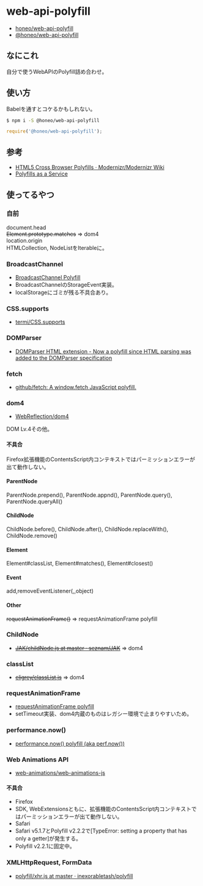 # web-api-polyfill
* [honeo/web-api-polyfill](https://github.com/honeo/web-api-polyfill)
* [@honeo/web-api-polyfill](https://www.npmjs.com/package/@honeo/web-api-polyfill)

## なにこれ
自分で使うWebAPIのPolyfill詰め合わせ。  

## 使い方
Babelを通すとコケるかもしれない。
```sh
$ npm i -S @honeo/web-api-polyfill
```
```js
require('@honeo/web-api-polyfill');
```

## 参考
* [HTML5 Cross Browser Polyfills · Modernizr/Modernizr Wiki](https://github.com/Modernizr/Modernizr/wiki/HTML5-Cross-Browser-Polyfills)
* [Polyfills as a Service](http://polyfills.io/)

## 使ってるやつ

### 自前
document.head  
~~Element.prototype.matches~~ => dom4  
location.origin  
HTMLCollection, NodeListをIterableに。

### BroadcastChannel
* [BroadcastChannel Polyfill](https://gist.github.com/inexorabletash/52f437d1451d12145264)
 * BroadcastChannelのStorageEvent実装。  
 * localStorageにゴミが残る不具合あり。

### CSS.supports
* [termi/CSS.supports](https://github.com/termi/CSS.supports/)


### DOMParser
* [DOMParser HTML extension - Now a polyfill since HTML parsing was added to the DOMParser specification](https://gist.github.com/eligrey/1129031)

### fetch
* [github/fetch: A window.fetch JavaScript polyfill.](https://github.com/github/fetch)

### dom4
* [WebReflection/dom4](https://github.com/WebReflection/dom4)

DOM Lv.4その他。
#### 不具合
Firefox拡張機能のContentsScript内コンテキストではパーミッションエラーが出て動作しない。
#### ParentNode
ParentNode.prepend(), ParentNode.appnd(), ParentNode.query(), ParentNode.queryAll()
#### ChildNode
ChildNode.before(), ChildNode.after(), ChildNode.replaceWith(), ChildNode.remove()
#### Element
Element#classList, Element#matches(), Element#closest()
#### Event
add,removeEventListener(,,object)
#### Other
~~requestAnimationFrame()~~ => requestAnimationFrame polyfill

### ChildNode
* ~~[JAK/childNode.js at master · seznam/JAK](https://github.com/seznam/JAK/blob/master/lib/polyfills/childNode.js)~~ => dom4

### classList
* ~~[eligrey/classList.js](https://github.com/eligrey/classList.js)~~ => dom4

### requestAnimationFrame
* [requestAnimationFrame polyfill](https://gist.github.com/paulirish/1579671)
 * setTimeout実装、dom4内蔵のものはレガシー環境で止まりやすいため。

### performance.now()
* [performance.now() polyfill (aka perf.now())](https://gist.github.com/paulirish/5438650)

### Web Animations API
* [web-animations/web-animations-js](https://github.com/web-animations/web-animations-js)

#### 不具合
* Firefox
 * SDK, WebExtensionsともに、拡張機能のContentsScript内コンテキストではパーミッションエラーが出て動作しない。  
* Safari
 * Safari v5.1.7とPolyfill v2.2.2で[TypeError: setting a property that has only a getter]が発生する。
 * Polyfill v2.2.1に固定中。

### XMLHttpRequest, FormData
* [polyfill/xhr.js at master · inexorabletash/polyfill](https://github.com/inexorabletash/polyfill/blob/master/xhr.js)
